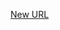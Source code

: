 



[New URL](../file-___home_harshil_Desktop_open-source_palisadoes_talawa_lib_views_after_auth_screens_chat_chat_list_screen/)


